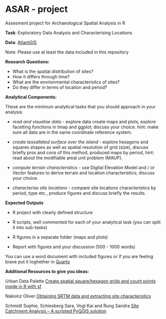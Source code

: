 # ASAR - project
Assesment project for Archaeological Spatial Analysis in R

**Task**: Exploratory Data Analysis and Characterising Locations

**Data**: [AtlantGIS](https://hackmd.io/@KaCeBe/atlantgis-dataset)

Note: Please use at least the data included in this repository

**Research Questions:**

* What is the spatial distribution of sites?
* How it differs through time?
* What are the envrionmental characterisitcs of sites?
* Do they differ in terms of location and period?


**Analytical Components:**

These are the minimum analytical tasks that you should approach in your analysis:

* *read and visualise data* -  explore data create maps and plots, explore facetting functions in tmap and ggplot; discuss your choice.
hint: make sure all data are in the same coordinate reference system.

* *create tessallated surface over the island* - explore hexagons and squares shapes as well as spatial resolution of grid (size), 
discuss briefly pros and cons of this method, produced maps by period, hint: read about the modifiable areal unit problem (MAUP).

* *compute terrain characteristics* - use Digital Elevation Model and / or Vector features to derive terrain and location characteristics; discuss your choice.

* *characterise site locations* - compare site locations characteristics by period, type etc., produce figures and discuss briefly the results.

**Expected Outputs**

* R project with clearly defined structure

* R scripts, well commented for each of your analytical task (you can split it into sub-tasks)

* R figures in a separate folder (maps and plots)

* Report with figures and your discussion (500 - 1000 words)

You can use a word document with included figures or if you are feeling brave put it toghether in [Quarto](https://quarto.org/)

**Additional Resources to give you ideas:**

Urban Data Palette [Create spatial square/hexagon grids and count points inside in R with sf](https://urbandatapalette.com/post/2021-08-tessellation-sf/)

Nakoinz Oliver [Obtaining SRTM data and extracting site characteristics](http://scientific-title.surge.sh/srtm.html#terrain_characteristics_of_the_sites)

Schmidt Sophie, Schiesberg Sara, Vogl Kai and Rung Sandra [Site Catchment Analysis – A scripted PyQGIS solution](https://archaeoinformatics.net/python-for-site-catchment-qgis/)






